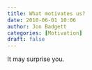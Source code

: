 ```yaml
---
title: What motivates us?
date: 2010-06-01 10:06
author: Jon Badgett
categories: [Motivation]
draft: false
---
```

It may surprise you.
